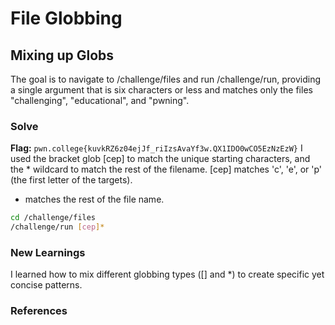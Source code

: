 # File Globbing 

## Mixing up Globs
The goal is to navigate to /challenge/files and run /challenge/run, providing a single argument that is six characters or less and matches only the files "challenging", "educational", and "pwning".


### Solve
**Flag:** `pwn.college{kuvkRZ6z04ejJf_riIzsAvaYf3w.QX1IDO0wCO5EzNzEzW}`
I used the bracket glob [cep] to match the unique starting characters, and the * wildcard to match the rest of the filename. 
[cep] matches 'c', 'e', or 'p' (the first letter of the targets).
* matches the rest of the file name.

```bash
cd /challenge/files
/challenge/run [cep]*
```

### New Learnings
I learned how to mix different globbing types ([] and *) to create specific yet concise patterns.
### References 

